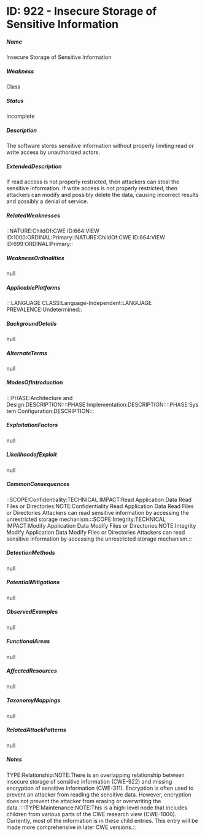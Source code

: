 # ID: 922 - Insecure Storage of Sensitive Information
<h5>Name</h5>Insecure Storage of Sensitive Information
<h5>Weakness</h5>Class
<h5>Status</h5>Incomplete
<h5>Description</h5>The software stores sensitive information without properly limiting read or write access by unauthorized actors.
<h5>ExtendedDescription</h5>If read access is not properly restricted, then attackers can steal the sensitive information. If write access is not properly restricted, then attackers can modify and possibly delete the data, causing incorrect results and possibly a denial of service.
<h5>RelatedWeaknesses</h5>::NATURE:ChildOf:CWE ID:664:VIEW ID:1000:ORDINAL:Primary::NATURE:ChildOf:CWE ID:664:VIEW ID:699:ORDINAL:Primary::
<h5>WeaknessOrdinalities</h5>null
<h5>ApplicablePlatforms</h5>:::LANGUAGE CLASS:Language-Independent:LANGUAGE PREVALENCE:Undetermined::
<h5>BackgroundDetails</h5>null
<h5>AlternateTerms</h5>null
<h5>ModesOfIntroduction</h5>:::PHASE:Architecture and Design:DESCRIPTION::::PHASE:Implementation:DESCRIPTION::::PHASE:System Configuration:DESCRIPTION:::
<h5>ExploitationFactors</h5>null
<h5>LikelihoodofExploit</h5>null
<h5>CommonConsequences</h5>::SCOPE:Confidentiality:TECHNICAL IMPACT:Read Application Data Read Files or Directories:NOTE:Confidentiality Read Application Data Read Files or Directories Attackers can read sensitive information by accessing the unrestricted storage mechanism.::SCOPE:Integrity:TECHNICAL IMPACT:Modify Application Data Modify Files or Directories:NOTE:Integrity Modify Application Data Modify Files or Directories Attackers can read sensitive information by accessing the unrestricted storage mechanism.::
<h5>DetectionMethods</h5>null
<h5>PotentialMitigations</h5>null
<h5>ObservedExamples</h5>null
<h5>FunctionalAreas</h5>null
<h5>AffectedResources</h5>null
<h5>TaxonomyMappings</h5>null
<h5>RelatedAttackPatterns</h5>null
<h5>Notes</h5>TYPE:Relationship:NOTE:There is an overlapping relationship between insecure storage of sensitive information (CWE-922) and missing encryption of sensitive information (CWE-311). Encryption is often used to prevent an attacker from reading the sensitive data. However, encryption does not prevent the attacker from erasing or overwriting the data.::::TYPE:Maintenance:NOTE:This is a high-level node that includes children from various parts of the CWE research view (CWE-1000). Currently, most of the information is in these child entries. This entry will be made more comprehensive in later CWE versions.::


